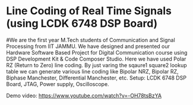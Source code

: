 # Line Coding of Real Time Signals (using LCDK 6748 DSP Board)

#We are the first year M.Tech students of Communication and Signal Processing from IIT JAMMU. We have designed and presented our Hardware Software Based Project for Digital Communication course using DSP Development Kit & Code Composer Studio.
Here we have used Polar RZ (Return to Zero) line coding.
By just varing the sqaure1 square2 lookup table we can generate various line coding like Bipolar NRZ, Bipolar RZ, Biphase Manchester, Differential Manchester, etc.
Setup: LCDK 6748 DSP Board, JTAG, Power supply, Oscilloscope.

Demo video: https://www.youtube.com/watch?v=-OH78tsBzYA
